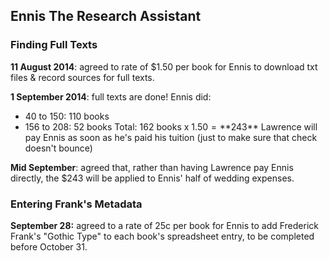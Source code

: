## Ennis The Research Assistant

### Finding Full Texts

**11 August 2014**: agreed to rate of $1.50 per book for Ennis to download txt files & record sources for full texts.

**1 September 2014**: full texts are done! Ennis did:
* 40 to 150: 110 books
* 156 to 208: 52 books
Total: 162 books x $1.50 = **$243**
Lawrence will pay Ennis as soon as he's paid his tuition (just to make sure that check doesn't bounce)

**Mid September**: agreed that, rather than having Lawrence pay Ennis directly, the $243 will be applied to Ennis' half of wedding expenses.


### Entering Frank's Metadata

**September 28:** agreed to a rate of 25c per book for Ennis to add Frederick Frank's "Gothic Type" to each book's spreadsheet entry, to be completed before October 31.